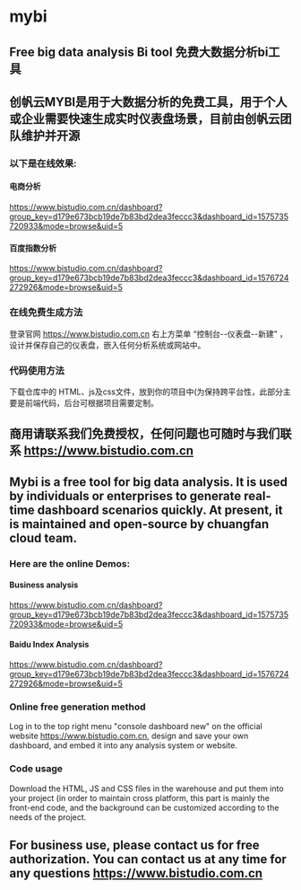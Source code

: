 # mybi
## Free big data analysis Bi tool 免费大数据分析bi工具

## 创帆云MYBI是用于大数据分析的免费工具，用于个人或企业需要快速生成实时仪表盘场景，目前由创帆云团队维护并开源


### 以下是在线效果:

#### 电商分析
https://www.bistudio.com.cn/dashboard?group_key=d179e673bcb19de7b83bd2dea3feccc3&dashboard_id=1575735720933&mode=browse&uid=5


#### 百度指数分析
https://www.bistudio.com.cn/dashboard?group_key=d179e673bcb19de7b83bd2dea3feccc3&dashboard_id=1576724272926&mode=browse&uid=5

### 在线免费生成方法
登录官网  https://www.bistudio.com.cn   右上方菜单 “控制台--仪表盘--新建” ，设计并保存自己的仪表盘，嵌入任何分析系统或网站中。


### 代码使用方法
下载仓库中的 HTML、js及css文件，放到你的项目中(为保持跨平台性，此部分主要是前端代码，后台可根据项目需要定制。

## 商用请联系我们免费授权，任何问题也可随时与我们联系  https://www.bistudio.com.cn



## Mybi is a free tool for big data analysis. It is used by individuals or enterprises to generate real-time dashboard scenarios quickly. At present, it is maintained and open-source by chuangfan cloud team.


### Here are the online Demos:

#### Business analysis
https://www.bistudio.com.cn/dashboard?group_key=d179e673bcb19de7b83bd2dea3feccc3&dashboard_id=1575735720933&mode=browse&uid=5


#### Baidu Index Analysis
https://www.bistudio.com.cn/dashboard?group_key=d179e673bcb19de7b83bd2dea3feccc3&dashboard_id=1576724272926&mode=browse&uid=5

### Online free generation method
Log in to the top right menu "console dashboard new" on the official website https://www.bistudio.com.cn, design and save your own dashboard, and embed it into any analysis system or website.


### Code usage
Download the HTML, JS and CSS files in the warehouse and put them into your project (in order to maintain cross platform, this part is mainly the front-end code, and the background can be customized according to the needs of the project.

## For business use, please contact us for free authorization. You can contact us at any time for any questions  https://www.bistudio.com.cn
